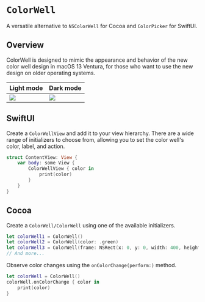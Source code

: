 # ``ColorWell``

A versatile alternative to `NSColorWell` for Cocoa and `ColorPicker` for SwiftUI.

## Overview

ColorWell is designed to mimic the appearance and behavior of the new color well design in macOS 13 Ventura, for those who want to use the new design on older operating systems.

| Light mode      | Dark mode      |
| --------------- | -------------- |
| ![][light-mode] | ![][dark-mode] |

## SwiftUI

Create a ``ColorWellView`` and add it to your view hierarchy. There are a wide range of initializers to choose from, allowing you to set the color well's color, label, and action.

```swift
struct ContentView: View {
    var body: some View {
        ColorWellView { color in
            print(color)
        }
    }
}
```

## Cocoa

Create a ``ColorWell/ColorWell`` using one of the available initializers.

```swift
let colorWell1 = ColorWell()
let colorWell2 = ColorWell(color: .green)
let colorWell3 = ColorWell(frame: NSRect(x: 0, y: 0, width: 400, height: 200))
// And more...
```

Observe color changes using the `onColorChange(perform:)` method.

```swift
let colorWell = ColorWell()
colorWell.onColorChange { color in
    print(color)
}
```

[light-mode]: color-well-with-popover-light.png
[dark-mode]: color-well-with-popover-dark.png
